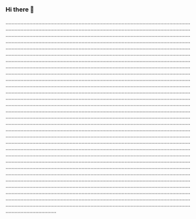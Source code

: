 ### Hi there 👋

..........................................................................................................................................................................................................................................................................................................................................................................................................................................................................................................................................................................................................................................................................................................................................................................................................................................................................................................................................................................................................................................................................................................................................................................................................................................................................................................................................................................................................................................................................................................................................................................................................................................................................................................................................................................................................................................................................................................................................................................................................................................................................................................................................................................................................................................................................................................................................................................................................................................................................................................................................................................................................................................................................................................................................................................................................................................................................................................................................................................................................................................................................................................................................................................................................................................................................................................................................................................................................................................................................................................................................................................................................................................................................................................................................................................................................................................................................................................